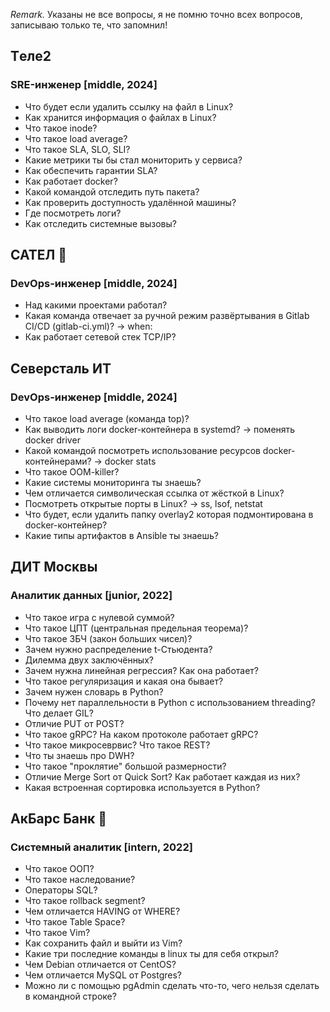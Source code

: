 *Remark.* Указаны не все вопросы, я не помню точно всех вопросов, записываю только те, что запомнил!

## Tеле2

### SRE-инженер [middle, 2024]
- Что будет если удалить ссылку на файл в Linux?
- Как хранится информация о файлах в Linux?
- Что такое inode?
- Что такое load average?
- Что такое SLA, SLO, SLI?
- Какие метрики ты бы стал мониторить у сервиса?
- Как обеспечить гарантии SLA?
- Как работает docker?
- Какой командой отследить путь пакета?
- Как проверить доступность удалённой машины?
- Где посмотреть логи?
- Как отследить системные вызовы?

## САТЕЛ :triangular_flag_on_post:

### DevOps-инженер [middle, 2024]
- Над какими проектами работал?
- Какая команда отвечает за ручной режим развёртывания в Gitlab CI/CD (gitlab-ci.yml)? -> when:
- Как работает сетевой стек TCP/IP?

## Северсталь ИТ 

### DevOps-инженер [middle, 2024]
- Что такое load average (команда top)?
- Как выводить логи docker-контейнера в systemd? -> поменять docker driver
- Какой командой посмотреть использование ресурсов docker-контейнерами? -> docker stats
- Что такое OOM-killer?
- Какие системы мониторинга ты знаешь?
- Чем отличается символическая ссылка от жёсткой в Linux?
- Посмотреть открытые порты в Linux? -> ss, lsof, netstat
- Что будет, если удалить папку overlay2 которая подмонтирована в docker-контейнер?
- Какие типы артифактов в Ansible ты знаешь?

## ДИТ Москвы

### Аналитик данных [junior, 2022]
- Что такое игра с нулевой суммой?
- Что такое ЦПТ (центральная предельная теорема)?
- Что такое ЗБЧ (закон больших чисел)?
- Зачем нужно распределение t-Стьюдента?
- Дилемма двух заключённых?
- Зачем нужна линейная регрессия? Как она работает?
- Что такое регуляризация и какая она бывает?
- Зачем нужен словарь в Python?
- Почему нет параллельности в Python с использованием threading? Что делает GIL?
- Отличие PUT от POST?
- Что такое gRPC? На каком протоколе работает gRPC?
- Что такое микросеврвис? Что такое REST?
- Что ты знаешь про DWH?
- Что такое "проклятие" большой размерности?
- Отличие Merge Sort от Quick Sort? Как работает каждая из них?
- Какая встроенная сортировка используется в Python?

## AкБарс Банк :triangular_flag_on_post:

### Системный аналитик [intern, 2022]
- Что такое ООП?
- Что такое наследование?
- Операторы SQL?
- Что такое rollback segment?
- Чем отличается HAVING от WHERE?
- Что такое Table Space?
- Что такое Vim?
- Как сохранить файл и выйти из Vim?
- Какие три последние команды в linux ты для себя открыл?
- Чем Debian отличается от CentOS?
- Чем отличается MySQL от Postgres?
- Можно ли с помощью pgAdmin сделать что-то, чего нельзя сделать в командной строке?
